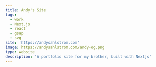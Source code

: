```yaml
---
title: Andy's Site
tags:
  - work
  - Next.js
  - react
  - gsap
  - svg
site: 'https://andysahlstrom.com'
image: https://andysahlstrom.com/andy-og.png
type: website
description: 'A portfolio site for my brother, built with Nextjs'
---
```

